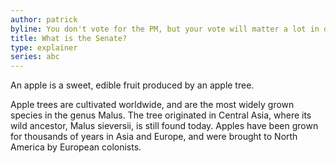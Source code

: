 ```yaml
---
author: patrick
byline: You don't vote for the PM, but your vote will matter a lot in deciding who is sworn in.
title: What is the Senate?
type: explainer
series: abc
---
```

An apple is a sweet, edible fruit produced by an apple tree.

Apple trees are cultivated worldwide, and are the most widely grown
species in the genus Malus. The tree originated in Central Asia, where
its wild ancestor, Malus sieversii, is still found today. Apples have
been grown for thousands of years in Asia and Europe, and were brought
to North America by European colonists.